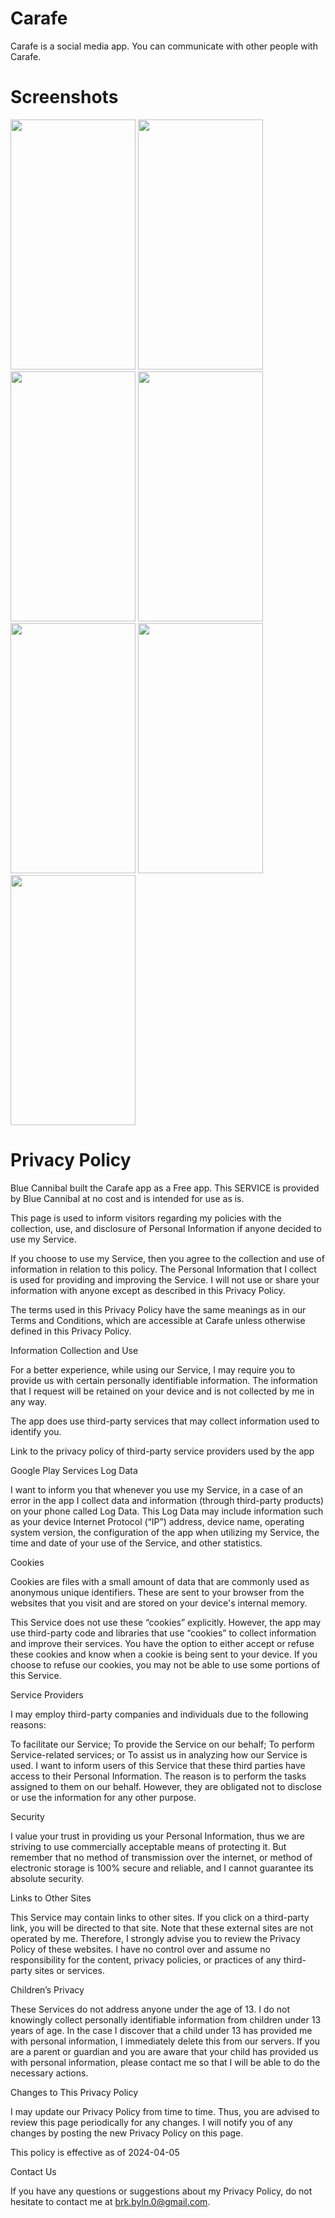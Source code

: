 # Carafe

Carafe is a social media app. You can communicate with other people with Carafe.

# Screenshots
<img src="https://user-images.githubusercontent.com/67222076/161742671-f6158d94-6ed9-40ab-859d-53daa10146d1.png" width="200" height="400" />

<img src="https://user-images.githubusercontent.com/67222076/161743185-ae115b86-162a-456a-8f24-3c203e18d756.png" width="200" height="400" />

<img src="https://user-images.githubusercontent.com/67222076/161743247-42de86f8-3ad2-40aa-998d-00803765ba10.png" width="200" height="400" />

<img src="https://user-images.githubusercontent.com/67222076/161745140-1774a5da-f038-4e83-989a-d1a2034595f2.png" width="200" height="400" />

<img src="https://user-images.githubusercontent.com/67222076/161743253-bc6a0b12-5191-4dd6-8b87-fafc63a3a8ca.png" width="200" height="400" />

<img src="https://user-images.githubusercontent.com/67222076/161743263-d79e48ac-bc6d-4618-b6f0-c9c2990f4381.png" width="200" height="400" />

<img src="https://user-images.githubusercontent.com/67222076/161743263-d79e48ac-bc6d-4618-b6f0-c9c2990f4381.png" width="200" height="400" />

# Privacy Policy

Blue Cannibal built the Carafe app as a Free app. This SERVICE is provided by Blue Cannibal at no cost and is intended for use as is.

This page is used to inform visitors regarding my policies with the collection, use, and disclosure of Personal Information if anyone decided to use my Service.

If you choose to use my Service, then you agree to the collection and use of information in relation to this policy. The Personal Information that I collect is used for providing and improving the Service. I will not use or share your information with anyone except as described in this Privacy Policy.

The terms used in this Privacy Policy have the same meanings as in our Terms and Conditions, which are accessible at Carafe unless otherwise defined in this Privacy Policy.

Information Collection and Use

For a better experience, while using our Service, I may require you to provide us with certain personally identifiable information. The information that I request will be retained on your device and is not collected by me in any way.

The app does use third-party services that may collect information used to identify you.

Link to the privacy policy of third-party service providers used by the app

Google Play Services
Log Data

I want to inform you that whenever you use my Service, in a case of an error in the app I collect data and information (through third-party products) on your phone called Log Data. This Log Data may include information such as your device Internet Protocol (“IP”) address, device name, operating system version, the configuration of the app when utilizing my Service, the time and date of your use of the Service, and other statistics.

Cookies

Cookies are files with a small amount of data that are commonly used as anonymous unique identifiers. These are sent to your browser from the websites that you visit and are stored on your device's internal memory.

This Service does not use these “cookies” explicitly. However, the app may use third-party code and libraries that use “cookies” to collect information and improve their services. You have the option to either accept or refuse these cookies and know when a cookie is being sent to your device. If you choose to refuse our cookies, you may not be able to use some portions of this Service.

Service Providers

I may employ third-party companies and individuals due to the following reasons:

To facilitate our Service;
To provide the Service on our behalf;
To perform Service-related services; or
To assist us in analyzing how our Service is used.
I want to inform users of this Service that these third parties have access to their Personal Information. The reason is to perform the tasks assigned to them on our behalf. However, they are obligated not to disclose or use the information for any other purpose.

Security

I value your trust in providing us your Personal Information, thus we are striving to use commercially acceptable means of protecting it. But remember that no method of transmission over the internet, or method of electronic storage is 100% secure and reliable, and I cannot guarantee its absolute security.

Links to Other Sites

This Service may contain links to other sites. If you click on a third-party link, you will be directed to that site. Note that these external sites are not operated by me. Therefore, I strongly advise you to review the Privacy Policy of these websites. I have no control over and assume no responsibility for the content, privacy policies, or practices of any third-party sites or services.

Children’s Privacy

These Services do not address anyone under the age of 13. I do not knowingly collect personally identifiable information from children under 13 years of age. In the case I discover that a child under 13 has provided me with personal information, I immediately delete this from our servers. If you are a parent or guardian and you are aware that your child has provided us with personal information, please contact me so that I will be able to do the necessary actions.

Changes to This Privacy Policy

I may update our Privacy Policy from time to time. Thus, you are advised to review this page periodically for any changes. I will notify you of any changes by posting the new Privacy Policy on this page.

This policy is effective as of 2024-04-05

Contact Us

If you have any questions or suggestions about my Privacy Policy, do not hesitate to contact me at brk.byln.0@gmail.com.
